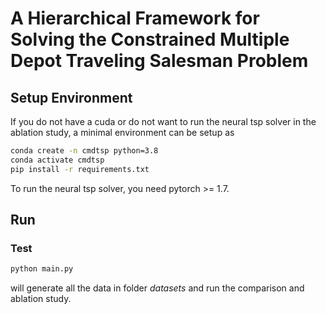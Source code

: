# A Hierarchical Framework for Solving the Constrained Multiple Depot Traveling Salesman Problem
## Setup Environment
If you do not have a cuda or do not want to run the neural tsp solver in the ablation study, a minimal environment can be setup as
```bash
conda create -n cmdtsp python=3.8
conda activate cmdtsp
pip install -r requirements.txt
```
To run the neural tsp solver, you need pytorch >= 1.7.
## Run
### Test
```bash
python main.py
```
will generate all the data in folder *datasets* and run the comparison and ablation study. 